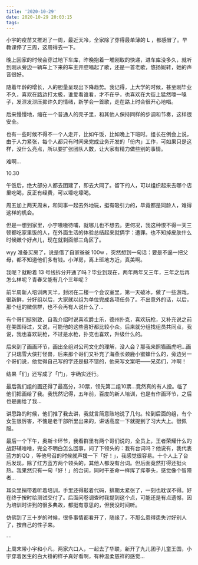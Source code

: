 ```yaml
---
title: '2020-10-29'
date: 2020-10-29 20:03:15
tags:
---
```


小宇的疫苗又推迟了一周，最近天冷，全家除了穿得最单薄的 L ，都感冒了。早教课停了三周，这周得去一下。

晚上回家的时候会穿过地下车库，昨晚抱着一堆刚取的快递，进车库没多久，就听到刚从旁边一辆车上下来的车主开腔唱起了歌，还是一首老歌，悠扬婉转，她的声音很好。

随着年龄的增长，人的胆量呈现出下降趋势。我记得，上大学的时候，甚至刚毕业不久，喜欢在路边打太极，谁爱看谁看，才不在乎，也喜欢在大街上猛然嚎一嗓子，发泄发泄压抑许久的情绪，新学会一首歌，走在路上时会很开心地唱。

后来慢慢地，缩在一个普通人的壳子里，和其他人保持同样的步调和节奏，这样很安全。

也有一些时候不得不一个人走开，比如午饭，比如晚上下班时。组长在例会上说，由于人力紧张，每个人都只有时间来完成业务开发的「份内」工作，可如果只是这样，没什么亮点，所以要扩张团队人数，让大家有精力做些别的事情。

难啊...

10.30

午饭后，绝大部分人都去团建了，即去大同了。留下的人，可以组织起来去哪个店里吃喝，反正有经费，可以壕吃壕喝。

周五加上两天周末，和同事一起去外地玩，挺有吸引力的，毕竟都是同龄人，难得这样的机会。

但是一想到家里，小宇嗷嗷待哺，就哪儿也不想去。更何况，我这种恨不得一天三顿都吃家里饭的人，在外面生活的体验总结起来就俩字：遭罪。也不知掉皮肤什么时候嫩个好点儿，现在就剩面部三角区了。

wyy 准备买房了，说是借了自家爸爸 100w ，突然想到一句话：要是不逼一把父母，都不知道他们多有钱。小洋房，离上班地方近，真美啊。

我呢？就盼着 13 号线拆分开通了吗？毕业到现在，两年两年又三年，三年之后再怎么样呢？青春又能有几个三年呢？

前半周新人培训两天半，封闭在二楼一个会议室里，第一天破冰，做了一些游戏，很新鲜，分好组以后，大家就以组为单位完成各项任务了。不出意外的话，以后，那个组的微信群，也不会再有人说什么了...

有个哥们挺别致，自我介绍时说喜欢爵士乐，德州扑克，喜欢玩枪，又补充说之前在美国待过，又说，可能他的这些喜好都比较小众。后来就分组找组员共同点，我说，我也喜欢玩枪，不过是水枪，扑克也喜欢，升级什么的。

后来到了画画环节，画出全组对公司文化的理解，没人会？那我来照猫画虎吧...画了只瑞雪大侠打怪兽，后来那个哥们又补充了海燕长颈鹿小蜜蜂什么的，旁边另一个哥们说，他觉得自己写的字还是挺不错的，他来写文案吧——兄弟们，冲啊！

结果「们」还写成了「门」，字确实还行。

最后我们组的画还得了最高分，30票，领先第二组10票...竟然真的有人投。临了他们把画给了我。我恍然记得，五年前，百度的新人培训，也是有作画环节，之后也是画给了我...

讲思路的时候，他们推了我去讲，我就言简意赅地说了几句。轮到后面的组，有个女生很厉害，不愧是老干部所里出来的，讲话高度一下就提到了习大大上。很佩服。

最后一个下午，奥斯卡环节，我看群里有两个哥们说的，全员上，王者荣耀什么的战野辅啥啥，完全不明白怎么回事，问了下领头的：我有台词吗？他说有，我代表蓝方的QQ ，等他号召的时候就声援一下「好！」，我感觉很容易。十个人上了台后发现，除了红方蓝方两个领头的，其他人都没有台词。但后面竟然打得还挺火热。我果然只有一句「好！」的台词，同时干革命一样挥了挥拳头，感觉像个智障者...

耳朵里捎带着听着培训，手里还得敲着代码，排期太紧张了，一刻也耽误不得。好在终于按时给测试交付了。后面问卷调查时我提到这个点，可能还是有点遗憾，因为培训时讲到的很多典故，都挺有意思的，但我没时间听。

仿佛到了三十岁的时候，很多事情都看开了，随缘了，不那么患得患失讨好别人了，按自己的性子来。

--

上周末带小宇和小凡，两家六口人，一起去了华联，新开了九儿团子儿童王国，小宇穿着医生的白大褂的样子真好看啊，有种温柔慈祥的感觉...

